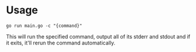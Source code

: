 # Usage
`go run main.go -c "{command}"`

This will run the specified command, output all of its stderr and stdout and if it exits, it'll rerun the command automatically.
